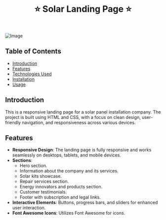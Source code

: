 <h1 align="center"> ⭐️ Solar Landing Page ⭐️ </h1> <br>



![Image](https://github.com/user-attachments/assets/8759ab64-01d3-4c10-8f10-9c29b7451033)



## Table of Contents

- [Introduction](#introduction)
- [Features](#features)
- [Technologies Used](#technologies-used)
- [Installation](#installation)
- [Usage](#usage)


## Introduction
This is a responsive landing page for a solar panel installation company. The project is built using HTML and CSS, with a focus on clean design, user-friendly navigation, and responsiveness across various devices.

## Features
- **Responsive Design**: The landing page is fully responsive and works seamlessly on desktops, tablets, and mobile devices.
- **Sections**:
  - Hero section.
  - Information about the company and its services.
  - Solar kits showcase.
  - Repair services section.
  - Energy innovators and products section.
  - Customer testimonials.
  - Footer with subscription and legal links.
- **Interactive Elements**: Buttons, progress bars, and sliders for enhanced user interaction.
- **Font Awesome Icons**: Utilizes Font Awesome for icons.

